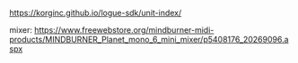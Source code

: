 https://korginc.github.io/logue-sdk/unit-index/

mixer: https://www.freewebstore.org/mindburner-midi-products/MINDBURNER_Planet_mono_6_mini_mixer/p5408176_20269096.aspx
